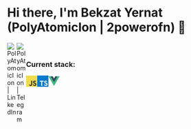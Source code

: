 # Hi there, I'm Bekzat Yernat (PolyAtomicIon | 2powerofn) 👋

[<img align="left" alt="PolyAtomicIon | LinkedIn" width="22px" src="https://cdn.jsdelivr.net/npm/simple-icons@v3/icons/linkedin.svg" />][linkedin]
[<img align="left" alt="PolyAtomicIon | Telegram" width="22px" src="https://cdn.jsdelivr.net/npm/simple-icons@v3/icons/telegram.svg" />][telegram]
<br />

### Current stack:
<img align="left" alt="JavaScript" width="26px" src="https://raw.githubusercontent.com/github/explore/80688e429a7d4ef2fca1e82350fe8e3517d3494d/topics/javascript/javascript.png" />
<img align="left" alt="TypeScript" width="26px" src="https://raw.githubusercontent.com/github/explore/80688e429a7d4ef2fca1e82350fe8e3517d3494d/topics/typescript/typescript.png" />
<img align="left" alt="Vue" width="26px" src="https://raw.githubusercontent.com/github/explore/80688e429a7d4ef2fca1e82350fe8e3517d3494d/topics/vue/vue.png" />

<br />

[linkedin]: https://www.linkedin.com/in/2powerofn/
[telegram]: https://t.me/BekzatStudnet
